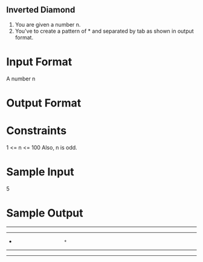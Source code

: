 ## Inverted Diamond

1. You are given a number n.
2. You've to create a pattern of * and separated by tab as shown in output format.

# Input Format
A number n

# Output Format

# Constraints
1 <= n <= 100
Also, n is odd.

# Sample Input
5

# Sample Output

*	*	*		*	*	*	
*	*				*	*	
*						*	
*	*				*	*	
*	*	*		*	*	*	